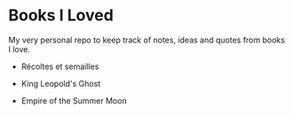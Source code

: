 Books I Loved
=============

My very personal repo to keep track of notes, ideas and quotes from books I love.

- Récoltes et semailles

- King Leopold's Ghost

- Empire of the Summer Moon

